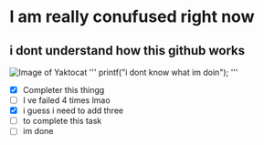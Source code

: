 # I am really conufused right now
## i dont understand how this github works 
![Image of Yaktocat](https://octodex.github.com/images/yaktocat.png)
'''
printf("i dont know what im doin");
'''
- [x] Completer this thingg
- [ ] I ve failed 4 times lmao
- [x] i guess i need to add three
- [ ] to complete this task
- [ ] im done

